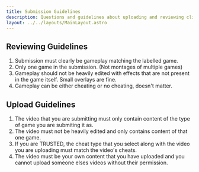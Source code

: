 ```yaml
---
title: Submission Guidelines
description: Questions and guidelines about uploading and reviewing clips.
layout: ../../layouts/MainLayout.astro
---
```


## Reviewing Guidelines

1. Submission must clearly be gameplay matching the labelled game.
2. Only one game in the submission. (Not montages of multiple games)
3. Gameplay should not be heavily edited with effects that are not present in the game itself. Small overlays are fine.
4. Gameplay can be either cheating or no cheating, doesn't matter.

## Upload Guidelines

1. The video that you are submitting must only contain content of the type of game you are submiting it as.
2. The video must not be heavily edited and only contains content of that one game.
3. If you are TRUSTED, the cheat type that you select along with the video you are uploading must match the video's cheats.
4. The video must be your own content that you have uploaded and you cannot upload someone elses videos without their permission.
